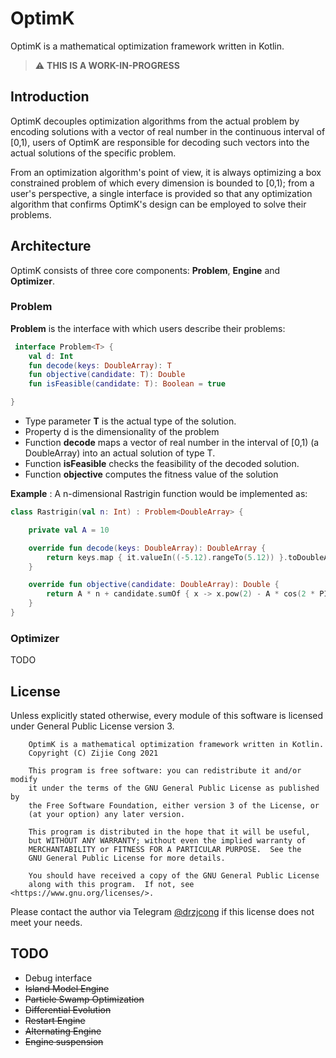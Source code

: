 # OptimK

OptimK is a mathematical optimization framework written in Kotlin.

> :warning: **THIS IS A WORK-IN-PROGRESS**

## Introduction

OptimK decouples optimization algorithms from the actual problem by encoding solutions with a vector of real number in
the continuous interval of [0,1), users of OptimK are responsible for decoding such vectors into the actual solutions of
the specific problem.

From an optimization algorithm's point of view, it is always optimizing a box constrained problem of which every
dimension is bounded to [0,1); from a user's perspective, a single interface is provided so that any optimization
algorithm that confirms OptimK's design can be employed to solve their problems.

## Architecture

OptimK consists of three core components: __Problem__, __Engine__ and __Optimizer__.

### Problem

__Problem__ is the interface with which users describe their problems:

````kotlin
 interface Problem<T> {
    val d: Int
    fun decode(keys: DoubleArray): T
    fun objective(candidate: T): Double
    fun isFeasible(candidate: T): Boolean = true

}
````

+ Type parameter __T__ is the actual type of the solution.
+ Property d is the dimensionality of the problem
+ Function __decode__ maps a vector of real number in the interval of [0,1) (a DoubleArray) into an actual solution of
  type T.
+ Function __isFeasible__ checks the feasibility of the decoded solution.
+ Function __objective__ computes the fitness value of the solution

__Example__ : A n-dimensional Rastrigin function would be implemented as:

````kotlin
class Rastrigin(val n: Int) : Problem<DoubleArray> {

    private val A = 10

    override fun decode(keys: DoubleArray): DoubleArray {
        return keys.map { it.valueIn((-5.12).rangeTo(5.12)) }.toDoubleArray()
    }

    override fun objective(candidate: DoubleArray): Double {
        return A * n + candidate.sumOf { x -> x.pow(2) - A * cos(2 * PI * x) }
    }
}
````

### Optimizer




TODO

## License

Unless explicitly stated otherwise, every module of this software is licensed under General Public License version 3.

````
    OptimK is a mathematical optimization framework written in Kotlin.
    Copyright (C) Zijie Cong 2021 
    
    This program is free software: you can redistribute it and/or modify
    it under the terms of the GNU General Public License as published by
    the Free Software Foundation, either version 3 of the License, or
    (at your option) any later version.

    This program is distributed in the hope that it will be useful,
    but WITHOUT ANY WARRANTY; without even the implied warranty of
    MERCHANTABILITY or FITNESS FOR A PARTICULAR PURPOSE.  See the
    GNU General Public License for more details.

    You should have received a copy of the GNU General Public License
    along with this program.  If not, see <https://www.gnu.org/licenses/>.
````

Please contact the author via Telegram [@drzjcong](https://telegram.me/drzjcong) if this license does not meet your
needs.

## TODO

+ Debug interface
+ ~~Island Model Engine~~
+ ~~Particle Swamp Optimization~~
+ ~~Differential Evolution~~
+ ~~Restart Engine~~
+ ~~Alternating Engine~~
+ ~~Engine suspension~~